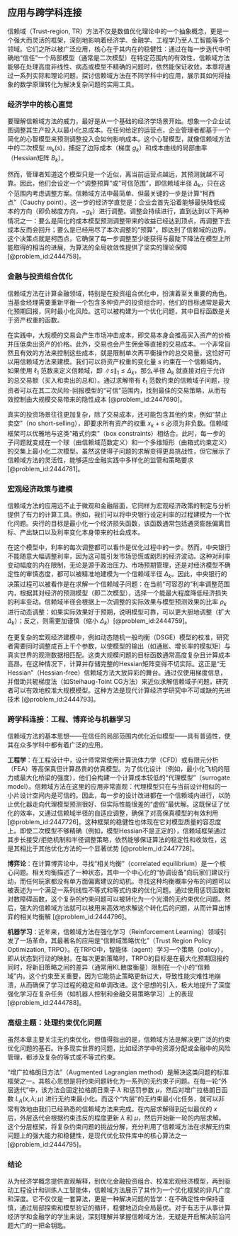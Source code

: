 ## 应用与跨学科连接

信赖域（Trust-region, TR）方法不仅是数值优化理论中的一个抽象概念，更是一个强大而灵活的框架，深刻地影响着经济学、金融学、工程学乃至人工智能等多个领域。它们之所以被广泛应用，核心在于其内在的稳健性：通过在每一步迭代中明确地“信任”一个局部模型（通常是二次模型）在特定范围内的有效性，信赖域方法能够在处理高度非线性、病态或模型不精确的问题时，依然能保证收敛。本章将通过一系列实际和理论问题，探讨信赖域方法在不同学科中的应用，展示其如何将抽象的数学原理转化为解决复杂问题的实用工具。

### 经济学中的核心直觉

要理解信赖域方法的威力，最好是从一个基础的经济学场景开始。想象一个企业试图调整其生产投入以最小化总成本。在任何给定的运营点，企业管理者都基于一个简化的心智模型来预测调整投入会如何影响成本。这个心智模型，就像信赖域方法中的二次模型 $m_k(s)$，捕捉了边际成本（梯度 $g_k$）和成本曲线的局部曲率（Hessian矩阵 $B_k$）。

然而，管理者知道这个模型只是一个近似，离当前运营点越远，其预测就越不可靠。因此，他们会设定一个“调整预算”或“可信范围”，即信赖域半径 $\Delta_k$，只在这个范围内考虑调整方案。信赖域方法中最简单、但最关键的一步是计算“柯西点”（Cauchy point）。这一步的经济学直觉是：企业会首先沿着能够最快降低成本的方向（即负梯度方向，$-g_k$）进行调整。调整会持续进行，直到达到以下两种情况之一：要么是简化的成本模型预测调整带来的收益已经达到顶点，再调整下去成本反而会回升；要么是已经用尽了本次调整的“预算”，即达到了信赖域的边界。这个决策点就是柯西点，它确保了每一步调整至少能获得与最陡下降法在模型上所能取得的相当的进展，为算法的全局收敛性提供了坚实的理论保障 [@problem_id:2444758]。

### 金融与投资组合优化

信赖域方法在计算金融领域，特别是在投资组合优化中，扮演着至关重要的角色。当基金经理需要重新平衡一个包含多种资产的投资组合时，他们的目标通常是最大化预期回报，同时最小化风险。这可以被构建为一个优化问题，其中目标函数是关于资产权重的函数。

在实践中，大规模的交易会产生市场冲击成本，即交易本身会推高买入资产的价格并压低卖出资产的价格。此外，交易也会产生佣金等直接的交易成本。一个非常自然且有效的方法来控制这些成本，就是限制单次再平衡操作的总交易量。这恰好可以用信赖域方法来建模。我们可以将资产权重的变化量 $s$ 约束在一个信赖域内。如果使用 $\ell_1$ 范数来定义信赖域，即 $\|s\|_1 \le \Delta_k$，那么半径 $\Delta_k$ 就直接对应于允许的总交易额（买入和卖出的总和）。通过求解带有 $\ell_1$ 范数约束的信赖域子问题，投资者可以在其二次风险-回报模型的“可信”范围内，找到最佳的交易策略，从而有效控制由大规模交易带来的隐性成本 [@problem_id:2447690]。

真实的投资场景往往更加复杂，除了交易成本，还可能包含其他约束，例如“禁止卖空”（no short-selling），即要求所有资产的权重 $x_k+s$ 必须为非负数。信赖域框架可以优雅地与这类“箱式约束”（box constraints）相结合。此时，每一步的子问题就变成在一个球（由信赖域范数定义）和一个多维矩形（由箱式约束定义）的交集上最小化二次模型。虽然这使得子问题的求解变得更具挑战性，但它展示了信赖域方法的灵活性，能够适应金融实践中多样化的监管和策略要求 [@problem_id:2444781]。

### 宏观经济政策与建模

信赖域方法的应用远不止于微观和金融层面，它同样为宏观经济政策的制定与分析提供了有力的计算工具。例如，我们可以将中央银行设定利率的过程建模为一个优化问题。央行的目标是最小化一个经济损失函数，该函数通常包括通货膨胀偏离目标、产出缺口以及利率变化本身带来的社会成本。

在这个模型中，利率的每次调整都可以看作是优化过程中的一步。然而，中央银行不能随意大幅调整利率，因为这可能引发市场恐慌或剧烈的经济波动。这种对利率变动幅度的内在限制，无论是源于政治压力、市场预期管理，还是对经济模型不确定性的审慎态度，都可以被精准地建模为一个信赖域半径 $\Delta_k$。因此，中央银行的决策过程可以被看作是在求解一个信赖域子问题：在当前“可容忍的”利率调整范围内，根据其对经济的预测模型（即二次模型），选择一个能最大程度降低经济损失的利率变动。信赖域半径会根据上一次调整的实际效果与模型预测效果的比率 $\rho_k$ 进行动态调整：如果实际效果好于预期，说明模型可靠，可以更大胆地调整（扩大 $\Delta_k$）；反之，则需更加谨慎（缩小 $\Delta_k$）[@problem_id:2444759]。

在更复杂的宏观经济建模中，例如动态随机一般均衡（DSGE）模型的校准，研究者需要同时调整成百上千个参数，以使模型的输出（如通胀、增长率的模拟矩）与真实世界的观测数据相匹配。这类大规模问题的目标函数通常高度复杂且计算成本高昂。在这种情况下，计算并存储完整的Hessian矩阵变得不切实际。这正是“无Hessian”（Hessian-free）信赖域方法大放异彩的舞台。通过仅使用梯度信息，并借助共轭梯度法（如Steihaug-Toint CG方法）来近似求解信赖域子问题，研究者可以有效地校准大规模模型。这种方法是现代计算经济学研究中不可或缺的先进技术 [@problem_id:2444793]。

### 跨学科连接：工程、博弈论与机器学习

信赖域方法的基本思想——在信任的局部范围内优化近似模型——具有普适性，使其在众多学科中都有着广泛的应用。

**工程学**：在工程设计中，设计师常常使用计算流体力学（CFD）或有限元分析（FEA）等高保真但计算昂贵的仿真模型。为了优化设计（例如，最小化飞机的阻力或最大化桥梁的强度），他们会构建一个计算成本较低的“代理模型”（surrogate model）。信赖域方法在这里的应用非常直观：代理模型只在与当前设计相似的一小片设计空间内是可信的。因此，每一步的设计改进都在一个信赖域内进行，以防止优化器走向代理模型预测很好、但实际性能很差的“虚假”最优解。这既保证了优化的效率，又通过信赖域半径的自适应调整，确保了对高保真模型的有效利用 [@problem_id:2447726]。这种框架的稳健性也体现在它对模型质量的容忍度上。即使二次模型不够精确（例如，模型Hessian不是正定的），信赖域框架通过其步长接受/拒绝机制和半径调整策略，依然能够保证算法的稳定性和收敛性，这是其相比于其他优化方法的一个显著优势 [@problem_id:2447728]。

**博弈论**：在计算博弈论中，寻找“相关均衡”（correlated equilibrium）是一个核心问题。相关均衡描述了一种状态，其中一个中心化的“协调设备”向玩家们建议行动，而任何玩家都没有单方面偏离建议的动机。寻找这种均衡概率分布的问题可以被表述为一个满足一系列线性不等式和等式约束的优化问题。通过使用惩罚函数和对数障碍函数，这个复杂的约束问题可以被转化为一个光滑的无约束优化问题。然后，强大的信赖域方法就可以被用来高效地求解这个转化后的问题，从而计算出博弈的相关均衡解 [@problem_id:2444796]。

**机器学习**：近年来，信赖域方法在强化学习（Reinforcement Learning）领域引发了一场革命，其最著名的应用是“信赖域策略优化”（Trust Region Policy Optimization, TRPO）。在TRPO中，智能体（agent）学习一个策略（policy），即从状态到行动的映射。在每次更新策略时，TRPO的目标是在最大化预期回报的同时，将新旧策略之间的差异（通常用KL散度衡量）限制在一个小的“信赖域”内。这个约束至关重要，因为它能防止策略更新过大，导致性能灾难性地崩溃，从而确保了学习过程的稳定和单调改进。这个思想的引入，极大地提升了深度强化学习在复杂任务（如机器人控制和金融交易策略学习）上的表现 [@problem_id:2444788]。

### 高级主题：处理约束优化问题

虽然本章主要关注无约束优化，但值得指出的是，信赖域方法是解决更广泛的约束优化问题的基石。许多现实世界的问题，比如经济学中的资源分配或金融中的风险管理，都涉及复杂的等式或不等式约束。

“增广拉格朗日方法”（Augmented Lagrangian method）是解决这类问题的标准框架之一。其核心思想是将约束问题转化为一系列的无约束子问题。在每一轮“外层迭代”中，该方法会固定拉格朗日乘子 $\lambda$ 和惩罚参数 $\mu$，然后对增广拉格朗日函数 $L_A(x, \lambda; \mu)$ 进行无约束最小化。而这个“内层”的无约束最小化任务，就可以非常有效地由我们已经熟悉的信赖域方法来完成。在内层求解得到近似最优的 $x$ 后，外层迭代会根据约束违反的程度更新 $\lambda$ 和 $\mu$，然后开始新一轮的内层求解。这个分层框架，将复杂约束问题的挑战分解，充分利用了信赖域方法在求解无约束问题上的强大能力和稳健性，是现代优化软件库中的核心算法之一 [@problem_id:2444795]。

### 结论

从为经济学概念提供直观解释，到优化金融投资组合、校准宏观经济模型，再到驱动工程设计和训练人工智能体，信赖域方法展示了其作为一个优化框架的非凡广度和深度。它不仅仅是一套算法，更是一种解决问题的哲学：在不确定性中保持谨慎，通过局部探索和模型验证的循环，稳健地迈向全局最优。对于有志于从事计算经济学和金融学的学生来说，深刻理解并掌握信赖域方法，无疑是开启解决前沿问题大门的一把金钥匙。